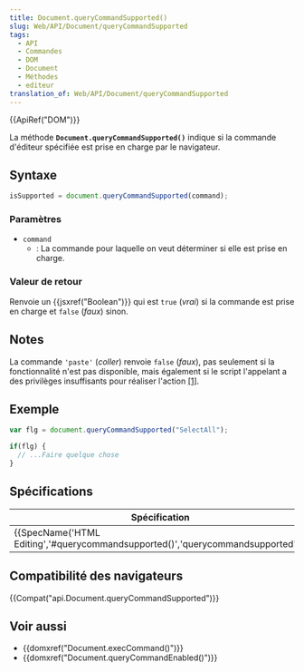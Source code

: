```yaml
---
title: Document.queryCommandSupported()
slug: Web/API/Document/queryCommandSupported
tags:
  - API
  - Commandes
  - DOM
  - Document
  - Méthodes
  - editeur
translation_of: Web/API/Document/queryCommandSupported
---
```

{{ApiRef("DOM")}}

La méthode **`Document.queryCommandSupported()`** indique si la commande d'éditeur spécifiée est prise en charge par le navigateur.

## Syntaxe

```js
isSupported = document.queryCommandSupported(command);
```

### Paramètres

- `command`
  - : La commande pour laquelle on veut déterminer si elle est prise en charge.

### Valeur de retour

Renvoie un {{jsxref("Boolean")}} qui est `true` (_vrai_) si la commande est prise en charge et `false` (_faux_) sinon.

## Notes

La commande `'paste'` (_coller_) renvoie `false` (_faux_), pas seulement si la fonctionnalité n'est pas disponible, mais également si le script l'appelant a des privilèges insuffisants pour réaliser l'action [\[1\]](#note1).

## Exemple

```js
var flg = document.queryCommandSupported("SelectAll");

if(flg) {
  // ...Faire quelque chose
}
```

## Spécifications

| Spécification                                                                                            | Statut                           | Commentaire          |
| -------------------------------------------------------------------------------------------------------- | -------------------------------- | -------------------- |
| {{SpecName('HTML Editing','#querycommandsupported()','querycommandsupported')}} | {{Spec2('HTML Editing')}} | Définition initiale. |

## Compatibilité des navigateurs

{{Compat("api.Document.queryCommandSupported")}}

## Voir aussi

- {{domxref("Document.execCommand()")}}
- {{domxref("Document.queryCommandEnabled()")}}
